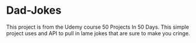 # Dad-Jokes

This project is from the Udemy course 50 Projects In 50 Days. This simple project uses and API to pull in lame jokes that are sure to make you cringe. 

